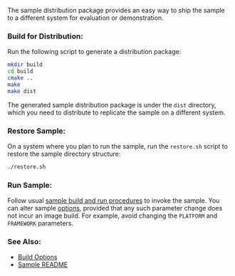 
The sample distribution package provides an easy way to ship the sample to a different system for evaluation or demonstration.  

### Build for Distribution:

Run the following script to generate a distribution package:  

```bash
mkdir build
cd build
cmake ..
make
make dist
```

The generated sample distribution package is under the `dist` directory, which you need to distribute to replicate the sample on a different system.  

### Restore Sample:

On a system where you plan to run the sample, run the `restore.sh` script to restore the sample directory structure:  

```bash
./restore.sh
```

### Run Sample:

Follow usual [sample build and run procedures](../README.md) to invoke the sample. You can alter sample [options](cmake.md), provided that any such parameter change does not incur an image build. For example, avoid changing the `PLATFORM` and `FRAMEWORK` parameters.  

### See Also:

- [Build Options](cmake.md)   
- [Sample README](../README.md)   

